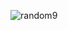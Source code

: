 ![random9](https://github.com/Tumppi66/v3rm-archive/assets/61348006/8b81464d-7f60-4257-a61a-4af8594e73f3)
